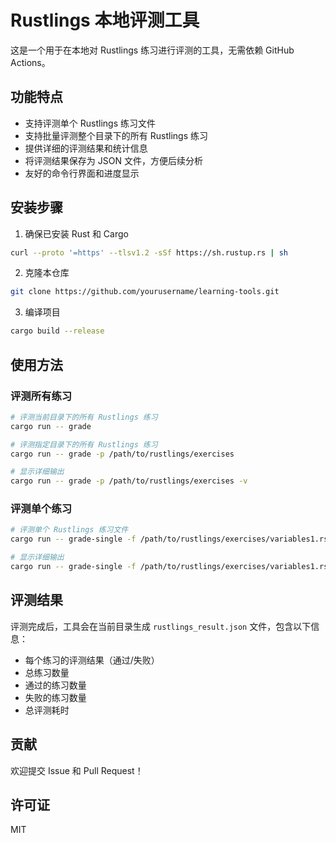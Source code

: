 # Rustlings 本地评测工具

这是一个用于在本地对 Rustlings 练习进行评测的工具，无需依赖 GitHub Actions。

## 功能特点

- 支持评测单个 Rustlings 练习文件
- 支持批量评测整个目录下的所有 Rustlings 练习
- 提供详细的评测结果和统计信息
- 将评测结果保存为 JSON 文件，方便后续分析
- 友好的命令行界面和进度显示

## 安装步骤

1. 确保已安装 Rust 和 Cargo

```bash
curl --proto '=https' --tlsv1.2 -sSf https://sh.rustup.rs | sh
```

2. 克隆本仓库

```bash
git clone https://github.com/yourusername/learning-tools.git
```

3. 编译项目

```bash
cargo build --release
```

## 使用方法

### 评测所有练习

```bash
# 评测当前目录下的所有 Rustlings 练习
cargo run -- grade

# 评测指定目录下的所有 Rustlings 练习
cargo run -- grade -p /path/to/rustlings/exercises

# 显示详细输出
cargo run -- grade -p /path/to/rustlings/exercises -v
```

### 评测单个练习

```bash
# 评测单个 Rustlings 练习文件
cargo run -- grade-single -f /path/to/rustlings/exercises/variables1.rs

# 显示详细输出
cargo run -- grade-single -f /path/to/rustlings/exercises/variables1.rs -v
```

## 评测结果

评测完成后，工具会在当前目录生成 `rustlings_result.json` 文件，包含以下信息：

- 每个练习的评测结果（通过/失败）
- 总练习数量
- 通过的练习数量
- 失败的练习数量
- 总评测耗时

## 贡献

欢迎提交 Issue 和 Pull Request！

## 许可证

MIT